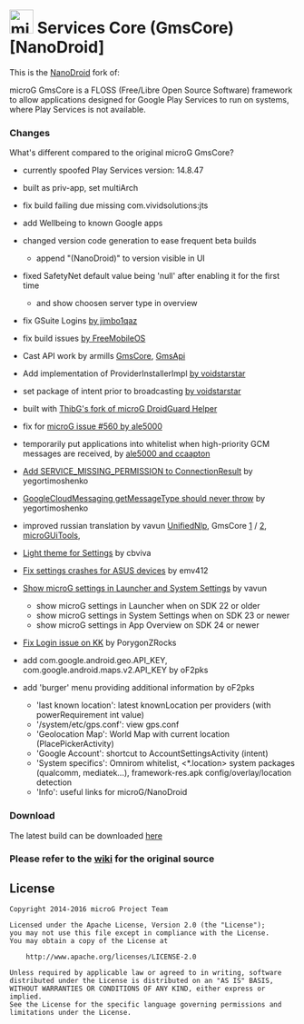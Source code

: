 <img src="http://i.imgur.com/hXY4lcC.png" height="42px" alt="microG" /> Services Core (GmsCore) [NanoDroid]
=======

This is the [NanoDroid](https://gitlab.com/Nanolx/NanoDroid) fork of:

microG GmsCore is a FLOSS (Free/Libre Open Source Software) framework to allow applications designed for Google Play Services to run on systems, where Play Services is not available.

### Changes

What's different compared to the original microG GmsCore?

* currently spoofed Play Services version: 14.8.47

* built as priv-app, set multiArch
* fix build failing due missing com.vividsolutions:jts
* add Wellbeing to known Google apps
* changed version code generation to ease frequent beta builds
  * append "(NanoDroid)" to version visible in UI
* fixed SafetyNet default value being 'null' after enabling it for the first time
  * and show choosen server type in overview
* fix GSuite Logins [by jimbo1qaz](https://github.com/jimbo1qaz/android_packages_apps_GmsCore/commit/9e972191c4fb2b0498f2ca881645a6481b8da537)
* fix build issues [by FreeMobileOS](https://github.com/FreeMobileOS/android_packages_apps_GmsCore/commit/95e839146d4f65a3ee2455a14f138514f2683124)
* Cast API work by armills [GmsCore](https://github.com/armills/android_packages_apps_GmsCore/tree/cast-mvp), [GmsApi](https://github.com/armills/android_external_GmsApi/tree/cast-mvp)
* Add implementation of ProviderInstallerImpl [by voidstarstar](https://github.com/voidstarstar/android_packages_apps_GmsCore/commit/0e54f62d5e243ec22219631ad69da924164fd259)
* set package of intent prior to broadcasting [by voidstarstar](https://github.com/voidstarstar/android_packages_apps_GmsCore/commit/6c1a479bb10229512183351133f1df43c4297236)
* built with [ThibG's fork of microG DroidGuard Helper](https://github.com/ThibG/android_packages_apps_RemoteDroidGuard)
* fix for [microG issue #560 by ale5000](https://github.com/ale5000-git/android_packages_apps_GmsCore/commits/patch-1)
* temporarily put applications into whitelist when high-priority GCM messages are received, by [ale5000 and ccaapton](https://github.com/ale5000-git/android_packages_apps_GmsCore/commits/master)
* [Add SERVICE_MISSING_PERMISSION to ConnectionResult](https://github.com/microg/android_external_GmsApi/pull/11) by yegortimoshenko
* [GoogleCloudMessaging getMessageType should never throw](https://github.com/yegortimoshenko/android_external_GmsLib/commit/fed94a84494a2a0ce1c15b465140e1ca3b0e591b) by yegortimoshenko
* improved russian translation by vavun [UnifiedNlp](https://github.com/Vavun/android_packages_apps_UnifiedNlp/commit/455e63b3ebaa6f8d595c4c40b39bac260b5a2e92), GmsCore [1](https://github.com/Vavun/android_packages_apps_GmsCore/commit/bb0e40e6390d230d2fd9031e7d3c6645ae178390) / [2](https://github.com/Vavun/android_packages_apps_GmsCore/tree/patch-1), [microGUiTools](https://github.com/Vavun/android_external_MicroGUiTools/commit/c7bb9018dd4f089b825684aa293c9f5646f65d64),
* [Light theme for Settings](https://github.com/microg/android_external_MicroGUiTools/pull/13) by cbviva
* [Fix settings crashes for ASUS devices](https://github.com/microg/android_external_MicroGUiTools/pull/11) by emv412
* [Show microG settings in Launcher and System Settings](https://github.com/Vavun/android_packages_apps_GmsCore/tree/patch-2) by vavun
  * show microG settings in Launcher when on SDK 22 or older
  * show microG settings in System Settings when on SDK 23 or newer
  * show microG settings in App Overview on SDK 24 or newer
* [Fix Login issue on KK](https://github.com/PorygonZRocks/android_packages_apps_GmsCore/commit/dced4cd6a35dcb39e2e14350ae17e848d52bee2a) by PorygonZRocks
* add com.google.android.geo.API_KEY, com.google.android.maps.v2.API_KEY by oF2pks
* add 'burger' menu providing additional information by oF2pks
  * 'last known location': latest knownLocation per providers (with powerRequirement int value)
  * '/system/etc/gps.conf': view gps.conf
  * 'Geolocation Map': World Map with current location (PlacePickerActivity)
  * 'Google Account': shortcut to AccountSettingsActivity (intent)
  * 'System specifics': Omnirom whitelist, <*.location> system packages (qualcomm, mediatek...), framework-res.apk config/overlay/location detection
  * 'Info': useful links for microG/NanoDroid

### Download

The latest build can be downloaded [here](https://nanolx.org/fdroid/repo)

### Please refer to the [wiki](https://github.com/microg/android_packages_apps_GmsCore) for the original source

License
-------
    Copyright 2014-2016 microG Project Team

    Licensed under the Apache License, Version 2.0 (the "License");
    you may not use this file except in compliance with the License.
    You may obtain a copy of the License at

        http://www.apache.org/licenses/LICENSE-2.0

    Unless required by applicable law or agreed to in writing, software
    distributed under the License is distributed on an "AS IS" BASIS,
    WITHOUT WARRANTIES OR CONDITIONS OF ANY KIND, either express or implied.
    See the License for the specific language governing permissions and
    limitations under the License.
